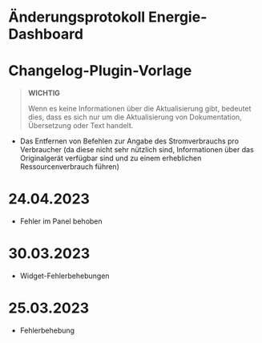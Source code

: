 # Änderungsprotokoll Energie-Dashboard

# Changelog-Plugin-Vorlage

>**WICHTIG**
>
>Wenn es keine Informationen über die Aktualisierung gibt, bedeutet dies, dass es sich nur um die Aktualisierung von Dokumentation, Übersetzung oder Text handelt.

- Das Entfernen von Befehlen zur Angabe des Stromverbrauchs pro Verbraucher (da diese nicht sehr nützlich sind, Informationen über das Originalgerät verfügbar sind und zu einem erheblichen Ressourcenverbrauch führen)

# 24.04.2023

- Fehler im Panel behoben

# 30.03.2023

- Widget-Fehlerbehebungen

# 25.03.2023

- Fehlerbehebung
